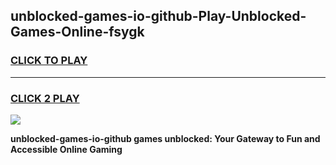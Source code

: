 
## unblocked-games-io-github-Play-Unblocked-Games-Online-fsygk
<h3>
<a href="https://premium76.site?title=unblocked-games-io-github&ref=25A">CLICK TO PLAY</a></h3>
<hr>

<h3>
<a href="https://premium76.site?title=unblocked-games-io-github&ref=25A">CLICK 2 PLAY</a>
  
</h3>

<a href="https://premium76.site?title=unblocked-games-io-github&ref=25A"><img src="https://clearcache.store/games.png"></a>


**unblocked-games-io-github games unblocked: Your Gateway to Fun and Accessible Online Gaming**
